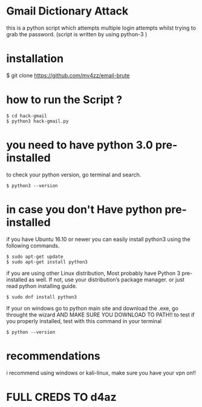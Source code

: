 # Gmail Dictionary Attack

this is a python script which attempts multiple login attempts whilst trying to grab the password.
(script is written by using python-3 )


# installation

$ git clone https://github.com/mv4zz/email-brute


# how to run the Script ? 

    $ cd hack-gmail
    $ python3 hack-gmail.py
         

# you need to have python 3.0 pre-installed
to check your python version, go terminal and search.

    $ python3 --version
    

# in case you don't Have python pre-installed

if you have Ubuntu 16.10 or newer you can easily install python3 using the following commands. 

    $ sudo apt-get update
    $ sudo apt-get install python3
         
if you are using other Linux distribution, Most probably have Python 3 pre-installed as well. If not, use your
distribution’s package manager. or just read python installing guide.  


    $ sudo dnf install python3


If your on windows go to python main site and download the .exe, go throught the wizard AND MAKE SURE YOU DOWNLOAD TO PATH!!
to test if you properly installed, test with this command in your terminal

    $ python --version

# recommendations
i recommend using windows or kali-linux, make sure you have your vpn on!!

# FULL CREDS TO d4az

   



